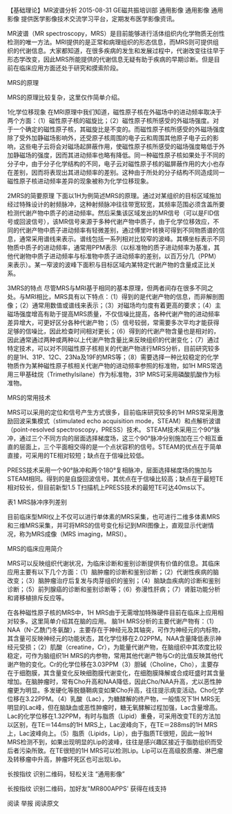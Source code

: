 【基础理论】MR波谱分析
2015-08-31 GE磁共振培训部 通用影像 通用影像
通用影像 提供医学影像技术交流学习平台，定期发布医学影像资讯。
 

MR波谱（MR spectroscopy，MRS）是目前能够进行活体组织内化学物质无创性检测的唯一方法。MRI提供的是正常和病理组织的形态信息，而MRS则可提供组织的代谢信息。大家都知道，在很多疾病的发生和发展过程中，代谢改变往往早于形态学改变，因此MRS所能提供的代谢信息无疑有助于疾病的早期诊断。但是目前在临床应用方面还处于研究和摸索阶段。


MRS的原理

MRS的原理比较复杂，这里仅作简单介绍。

1化学位移现象
在MRI原理中我们知道，磁性原子核在外磁场中的进动频率取决于两个方面：（1）磁性原子核的磁旋比；（2）磁性原子核所感受的外磁场强度。对于一个确定的磁性原子核，其磁旋比是不变的。而磁性原子核所感受的外磁场强度除了受外加静磁场影响外，还受原子核周围的电子云和周围其他原子电子云的影响，这些电子云将会对磁场起屏蔽作用，使磁性原子核所感受的磁场强度略低于外加静磁场的强度，因而其进动频率也略有降低。同一种磁性原子核如果处于不同的分子中，由于分子化学结构的不同，电子云对磁性原子核的磁屏蔽作用的大小也存在差别，因而将表现出其进动频率的差别。这种由于所处的分子结构不同造成同一磁性原子核进动频率差异的现象被称为化学位移现象。




2MRS的简要原理
下面以1H为例简述MRS的原理。通过对某组织的目标区域施加经过特殊设计的射频脉冲，这种射频脉冲往往带宽较宽，其频率范围必须含盖所要检测代谢产物中质子的进动频率。然后采集该区域发出的MR信号（可以是FID信号或回波信号），该MR信号来源于多种代谢产物中质子，由于化学位移效应，不同的代谢产物中质子进动频率有轻微差别，通过傅里叶转换可得到不同物质谱的信息，通常采用谱线来表示。谱线包括一系列相对比较窄的波峰。其横坐标表示不同物质中质子的进动频率，通常用PPM表示（以标准物的质子进动频率为基准，其他代谢物中质子进动频率与标准物中质子进动频率的差别，以百万分几（PPM）来表示）。某一窄波的波峰下面积与目标区域内某特定代谢产物的含量成正比关系。




3MRS的特点
尽管MRS与MRI基于相同的基本原理，但两者间存在很多不同之处。与MRI相比，MRS具有以下特点：（1）得到的是代谢产物的信息，而非解剖图像；（2）通常用数值或谱线来表示；（3）对磁场均匀度有着更高的要求；（4）主磁场强度增高有助于提高MRS质量，不仅信噪比提高，各种代谢产物的进动频率差异增大，可更好区分各种代谢产物；（5）信号较弱，常需要多次平均才能获得足够的信噪比，因此检查时间相对更长；（6）得到的代谢产物含量也是相对的，因此通常通过两种或两种以上代谢产物含量比来反映组织的代谢变化；（7）通过特定技术，可以对不同磁性原子核相关的代谢产物进行MRS分析，目前研究较多的是1H、31P、12C、23Na及19F的MRS等；（8）需要选择一种比较稳定的化学物质作为某种磁性原子核相关代谢产物的进动频率参照的标准物，如1H MRS常选用三甲基硅烷（Trimethylsilane）作为标准物，31P MRS可采用磷酸肌酸作为标准物。


MRS的常用技术

MRS可以采用的定位和信号产生方式很多，目前临床研究较多的1H MRS常采用激励回波采集模式（stimulated echo acquisition mode，STEAM）和点解析波谱（point-resolved spectroscopy，PRESS）技术。
STEAM技术采用三个90°脉冲，通过三个不同方向的层面选择梯度场，这三个90°脉冲分别施加在三个相互垂直的层面上，三个平面相交得的是一个点状容积的信号。STEAM的优点在于简单直接，可采用的TE相对较短；缺点在于信噪比较低。

PRESS技术采用一个90°脉冲和两个180°复相脉冲，层面选择梯度场的施加与STEAM相同。得到的是自旋回波信号。其优点在于信噪比较高；缺点在于最短TE相对较长，但目前新型1.5 T扫描机上PRESS技术的最短TE可达40ms以下。 

表1 MRS脉冲序列差别


目前临床型MRI仪上不仅可以进行单体素的MRS采集，也可进行二维多体素MRS和三维MRS采集，并可将MRS的信号变化标记到MRI图像上，直观显示代谢情况，称为MRS成像（MRS imaging，MRSI）。


MRS的临床应用简介

MRS可以反映组织代谢状况，为临床诊断和鉴别诊断提供有价值的信息。其临床应用主要有以下几个方面：（1）脑肿瘤的诊断和鉴别诊断；（2）代谢性疾病的脑改变；（3）脑肿瘤治疗后复发与肉芽组织的鉴别；（4）脑缺血疾病的诊断和鉴别诊断；（5）前列腺癌的诊断和鉴别诊断等；（6）弥漫性肝病；（7）肾脏功能分析和肾移植排斥反应等。

在各种磁性原子核的MRS中，1H MRS由于无需增加特殊硬件目前在临床上应用相对较多。这里简单介绍其在脑的应用。 
脑1H MRS分析的主要代谢产物有：（1）NAA（N-乙酰门冬氨酸），主要存在于神经元及其轴突，可作为神经元的内标物，其含量可反映神经元的功能状态，其化学位移在2.02PPM。NAA含量降低表示神经元受损；（2）肌酸（creatine，Cr），为能量代谢产物，在脑组织中其浓度比较稳定，可作为脑组织1H MRS的内参物，常用其他代谢产物与Cr的比值反映其他代谢产物的变化。Cr的化学位移在3.03PPM（3）胆碱（Choline，Cho），主要存在于细胞膜，其含量变化反映细胞膜代谢变化，在细胞膜降解或合成旺盛时其含量增加。在脑肿瘤时，常有Cho升高和NAA降低，因此Cho/NAA升高，尤以恶性肿瘤更为明显。多发硬化等脱髓鞘病变如果Cho升高，往往提示病变活动。Cho化学位移在3.22PPM。（4）乳酸（Lac），为糖酵解的终产物，一般情况下1H MRS无明显的Lac峰，但在脑缺血或恶性肿瘤时，糖无氧酵解过程加强，Lac含量增高。Lac的化学位移在1.32PPM，有时与脂质（Lipid）重叠，可采用改变TE的方法加以区别，在TE＝144ms的1H MRS上，Lac波峰向下，在TE＝288ms的1H MRS上，Lac波峰向上。（5）脂质（Lipids，Lip），由于脂质TE很短，因此一般1H MRS检测不到，如果出现明显的Lip的波峰，往往是感兴趣区接近于脂肪组织而受后者污染所致。在TE很短的1H MRS可以检测Lip。Lip可以在高级胶质瘤、淋巴瘤及转移瘤中升高，肿瘤坏死区也可出现Lip。


长按指纹 识别二维码，轻松关注 “通用影像”

长按指纹 识别二维码，加好友"MR800APPS' 获得在线支持



阅读
举报
阅读原文
